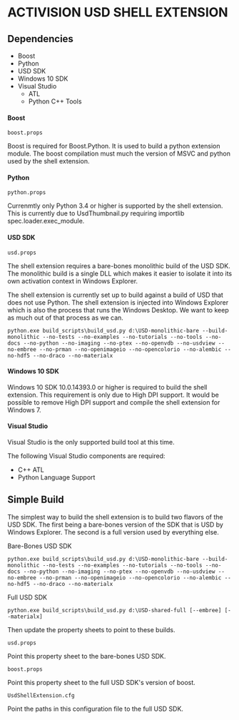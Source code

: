 ACTIVISION USD SHELL EXTENSION
==============================


## Dependencies

* Boost
* Python
* USD SDK
* Windows 10 SDK
* Visual Studio
  * ATL
  * Python C++ Tools

#### Boost

`boost.props`

Boost is required for Boost.Python. It is used to build a python extension module. The boost 
compilation must much the version of MSVC and python used by the shell extension.

#### Python

`python.props`

Currenmtly only Python 3.4 or higher is supported by the shell extension. This is currently due to 
UsdThumbnail.py requiring importlib spec.loader.exec_module.

#### USD SDK

`usd.props`

The shell extension requires a bare-bones monolithic build of the USD SDK. The monolithic build 
is a single DLL which makes it easier to isolate it into its own activation context in Windows Explorer.

The shell extension is currently set up to build against a build of USD that does not use Python. 
The shell extension is injected into Windows Explorer which is also the process that runs 
the Windows Desktop. We want to keep as much out of that process as we can.

```
python.exe build_scripts\build_usd.py d:\USD-monolithic-bare --build-monolithic --no-tests --no-examples --no-tutorials --no-tools --no-docs --no-python --no-imaging --no-ptex --no-openvdb --no-usdview --no-embree --no-prman --no-openimageio --no-opencolorio --no-alembic --no-hdf5 --no-draco --no-materialx
```

#### Windows 10 SDK

Windows 10 SDK 10.0.14393.0 or higher is required to build the shell extension. This requirement is only 
due to High DPI support. It would be possible to remove High DPI support and compile the shell extension 
for Windows 7.

#### Visual Studio

Visual Studio is the only supported build tool at this time. 

The following Visual Studio components are required:

- C++ ATL
- Python Language Support


## Simple Build

The simplest way to build the shell extension is to build two flavors of the USD SDK. The first being a 
bare-bones version of the SDK that is USD by Windows Explorer. The second is a full version used by 
everything else.

Bare-Bones USD SDK

```
python.exe build_scripts\build_usd.py d:\USD-monolithic-bare --build-monolithic --no-tests --no-examples --no-tutorials --no-tools --no-docs --no-python --no-imaging --no-ptex --no-openvdb --no-usdview --no-embree --no-prman --no-openimageio --no-opencolorio --no-alembic --no-hdf5 --no-draco --no-materialx
```

Full USD SDK

```
python.exe build_scripts\build_usd.py d:\USD-shared-full [--embree] [--materialx]
```

Then update the property sheets to point to these builds.

`usd.props`

Point this property sheet to the bare-bones USD SDK.

`boost.props`

Point this property sheet to the full USD SDK's version of boost.

`UsdShellExtension.cfg`

Point the paths in this configuration file to the full USD SDK.
